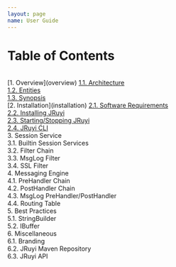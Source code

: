 ```yaml
---
layout: page
name: User Guide
---
```


# Table of Contents  
<br/>
[1. Overview](overview)  
<a class="toc" href="overview#architecture">1.1. Architecture</a><br/>
<a class="toc" href="overview#entities">1.2. Entities</a><br/>
<a class="toc" href="overview#synopsis">1.3. Synopsis</a><br/>
[2. Installation](installation)  
<a class="toc" href="installation#requirements">2.1. Software Requirements</a><br/>
<a class="toc" href="installation#install">2.2. Installing JRuyi</a><br/>
<a class="toc" href="installation#startstop">2.3. Starting/Stopping JRuyi</a><br/>
<a class="toc" href="installation#cli">2.4. JRuyi CLI</a><br/>
3. Session Service<br/>
<span class="toc">3.1. Builtin Session Services</span><br/>
<span class="toc">3.2. Filter Chain</span><br/>
<span class="toc">3.3. MsgLog Filter</span><br/>
<span class="toc">3.4. SSL Filter</span><br/>
4. Messaging Engine<br/>
<span class="toc">4.1. PreHandler Chain</span><br/>
<span class="toc">4.2. PostHandler Chain</span><br/>
<span class="toc">4.3. MsgLog PreHandler/PostHandler</span><br/>
<span class="toc">4.4. Routing Table</span><br/>
5. Best Practices<br/>
<span class="toc">5.1. StringBuilder</span><br/>
<span class="toc">5.2. IBuffer</span><br/>
6. Miscellaneous<br/>
<span class="toc">6.1. Branding</span><br/>
<span class="toc">6.2. JRuyi Maven Repository</span><br/>
<span class="toc">6.3. JRuyi API</span><br/>

